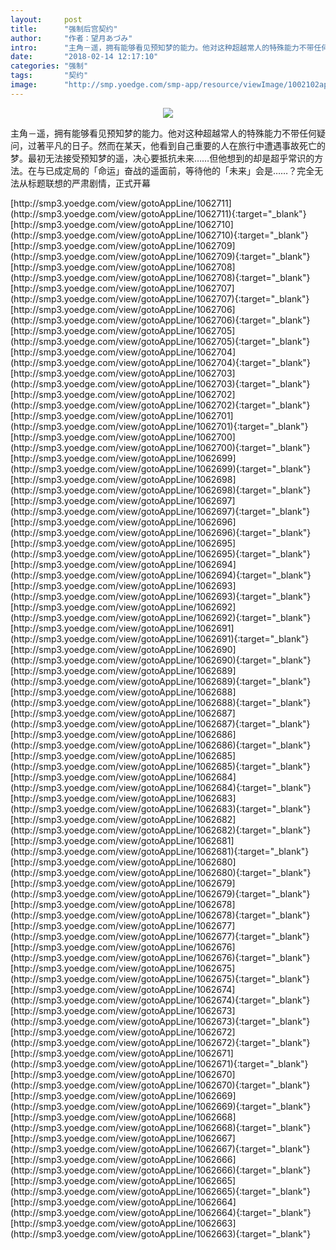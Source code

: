 ```yaml
---
layout:     post
title:      "强制后宫契约"
author:     "作者：望月あづみ"
intro:      "主角－遥，拥有能够看见预知梦的能力。他对这种超越常人的特殊能力不带任何疑问，过著平凡的日子。然而在某天，他看到自己重要的人在旅行中遭遇事故死亡的梦。最初无法接受预知梦的遥，决心要抵抗未来……但他想到的却是超乎常识的方法。在与已成定局的「命运」奋战的遥面前，等待他的「未来」会是……？完全无法从标题联想的严肃剧情，正式开幕"
date:       "2018-02-14 12:17:10"
categories: "强制"
tags:       "契约"
image:      "http://smp.yoedge.com/smp-app/resource/viewImage/1002102appline.png"
---
```

<div style="text-align: center">
<p><img src="http://smp.yoedge.com/smp-app/resource/viewImage/1002102appline.png"/></p>
</div>
<p class="post-meta">
<span>主角－遥，拥有能够看见预知梦的能力。他对这种超越常人的特殊能力不带任何疑问，过著平凡的日子。然而在某天，他看到自己重要的人在旅行中遭遇事故死亡的梦。最初无法接受预知梦的遥，决心要抵抗未来……但他想到的却是超乎常识的方法。在与已成定局的「命运」奋战的遥面前，等待他的「未来」会是……？完全无法从标题联想的严肃剧情，正式开幕</span>
</p>
[http://smp3.yoedge.com/view/gotoAppLine/1062711](http://smp3.yoedge.com/view/gotoAppLine/1062711){:target="_blank"}
[http://smp3.yoedge.com/view/gotoAppLine/1062710](http://smp3.yoedge.com/view/gotoAppLine/1062710){:target="_blank"}
[http://smp3.yoedge.com/view/gotoAppLine/1062709](http://smp3.yoedge.com/view/gotoAppLine/1062709){:target="_blank"}
[http://smp3.yoedge.com/view/gotoAppLine/1062708](http://smp3.yoedge.com/view/gotoAppLine/1062708){:target="_blank"}
[http://smp3.yoedge.com/view/gotoAppLine/1062707](http://smp3.yoedge.com/view/gotoAppLine/1062707){:target="_blank"}
[http://smp3.yoedge.com/view/gotoAppLine/1062706](http://smp3.yoedge.com/view/gotoAppLine/1062706){:target="_blank"}
[http://smp3.yoedge.com/view/gotoAppLine/1062705](http://smp3.yoedge.com/view/gotoAppLine/1062705){:target="_blank"}
[http://smp3.yoedge.com/view/gotoAppLine/1062704](http://smp3.yoedge.com/view/gotoAppLine/1062704){:target="_blank"}
[http://smp3.yoedge.com/view/gotoAppLine/1062703](http://smp3.yoedge.com/view/gotoAppLine/1062703){:target="_blank"}
[http://smp3.yoedge.com/view/gotoAppLine/1062702](http://smp3.yoedge.com/view/gotoAppLine/1062702){:target="_blank"}
[http://smp3.yoedge.com/view/gotoAppLine/1062701](http://smp3.yoedge.com/view/gotoAppLine/1062701){:target="_blank"}
[http://smp3.yoedge.com/view/gotoAppLine/1062700](http://smp3.yoedge.com/view/gotoAppLine/1062700){:target="_blank"}
[http://smp3.yoedge.com/view/gotoAppLine/1062699](http://smp3.yoedge.com/view/gotoAppLine/1062699){:target="_blank"}
[http://smp3.yoedge.com/view/gotoAppLine/1062698](http://smp3.yoedge.com/view/gotoAppLine/1062698){:target="_blank"}
[http://smp3.yoedge.com/view/gotoAppLine/1062697](http://smp3.yoedge.com/view/gotoAppLine/1062697){:target="_blank"}
[http://smp3.yoedge.com/view/gotoAppLine/1062696](http://smp3.yoedge.com/view/gotoAppLine/1062696){:target="_blank"}
[http://smp3.yoedge.com/view/gotoAppLine/1062695](http://smp3.yoedge.com/view/gotoAppLine/1062695){:target="_blank"}
[http://smp3.yoedge.com/view/gotoAppLine/1062694](http://smp3.yoedge.com/view/gotoAppLine/1062694){:target="_blank"}
[http://smp3.yoedge.com/view/gotoAppLine/1062693](http://smp3.yoedge.com/view/gotoAppLine/1062693){:target="_blank"}
[http://smp3.yoedge.com/view/gotoAppLine/1062692](http://smp3.yoedge.com/view/gotoAppLine/1062692){:target="_blank"}
[http://smp3.yoedge.com/view/gotoAppLine/1062691](http://smp3.yoedge.com/view/gotoAppLine/1062691){:target="_blank"}
[http://smp3.yoedge.com/view/gotoAppLine/1062690](http://smp3.yoedge.com/view/gotoAppLine/1062690){:target="_blank"}
[http://smp3.yoedge.com/view/gotoAppLine/1062689](http://smp3.yoedge.com/view/gotoAppLine/1062689){:target="_blank"}
[http://smp3.yoedge.com/view/gotoAppLine/1062688](http://smp3.yoedge.com/view/gotoAppLine/1062688){:target="_blank"}
[http://smp3.yoedge.com/view/gotoAppLine/1062687](http://smp3.yoedge.com/view/gotoAppLine/1062687){:target="_blank"}
[http://smp3.yoedge.com/view/gotoAppLine/1062686](http://smp3.yoedge.com/view/gotoAppLine/1062686){:target="_blank"}
[http://smp3.yoedge.com/view/gotoAppLine/1062685](http://smp3.yoedge.com/view/gotoAppLine/1062685){:target="_blank"}
[http://smp3.yoedge.com/view/gotoAppLine/1062684](http://smp3.yoedge.com/view/gotoAppLine/1062684){:target="_blank"}
[http://smp3.yoedge.com/view/gotoAppLine/1062683](http://smp3.yoedge.com/view/gotoAppLine/1062683){:target="_blank"}
[http://smp3.yoedge.com/view/gotoAppLine/1062682](http://smp3.yoedge.com/view/gotoAppLine/1062682){:target="_blank"}
[http://smp3.yoedge.com/view/gotoAppLine/1062681](http://smp3.yoedge.com/view/gotoAppLine/1062681){:target="_blank"}
[http://smp3.yoedge.com/view/gotoAppLine/1062680](http://smp3.yoedge.com/view/gotoAppLine/1062680){:target="_blank"}
[http://smp3.yoedge.com/view/gotoAppLine/1062679](http://smp3.yoedge.com/view/gotoAppLine/1062679){:target="_blank"}
[http://smp3.yoedge.com/view/gotoAppLine/1062678](http://smp3.yoedge.com/view/gotoAppLine/1062678){:target="_blank"}
[http://smp3.yoedge.com/view/gotoAppLine/1062677](http://smp3.yoedge.com/view/gotoAppLine/1062677){:target="_blank"}
[http://smp3.yoedge.com/view/gotoAppLine/1062676](http://smp3.yoedge.com/view/gotoAppLine/1062676){:target="_blank"}
[http://smp3.yoedge.com/view/gotoAppLine/1062675](http://smp3.yoedge.com/view/gotoAppLine/1062675){:target="_blank"}
[http://smp3.yoedge.com/view/gotoAppLine/1062674](http://smp3.yoedge.com/view/gotoAppLine/1062674){:target="_blank"}
[http://smp3.yoedge.com/view/gotoAppLine/1062673](http://smp3.yoedge.com/view/gotoAppLine/1062673){:target="_blank"}
[http://smp3.yoedge.com/view/gotoAppLine/1062672](http://smp3.yoedge.com/view/gotoAppLine/1062672){:target="_blank"}
[http://smp3.yoedge.com/view/gotoAppLine/1062671](http://smp3.yoedge.com/view/gotoAppLine/1062671){:target="_blank"}
[http://smp3.yoedge.com/view/gotoAppLine/1062670](http://smp3.yoedge.com/view/gotoAppLine/1062670){:target="_blank"}
[http://smp3.yoedge.com/view/gotoAppLine/1062669](http://smp3.yoedge.com/view/gotoAppLine/1062669){:target="_blank"}
[http://smp3.yoedge.com/view/gotoAppLine/1062668](http://smp3.yoedge.com/view/gotoAppLine/1062668){:target="_blank"}
[http://smp3.yoedge.com/view/gotoAppLine/1062667](http://smp3.yoedge.com/view/gotoAppLine/1062667){:target="_blank"}
[http://smp3.yoedge.com/view/gotoAppLine/1062666](http://smp3.yoedge.com/view/gotoAppLine/1062666){:target="_blank"}
[http://smp3.yoedge.com/view/gotoAppLine/1062665](http://smp3.yoedge.com/view/gotoAppLine/1062665){:target="_blank"}
[http://smp3.yoedge.com/view/gotoAppLine/1062664](http://smp3.yoedge.com/view/gotoAppLine/1062664){:target="_blank"}
[http://smp3.yoedge.com/view/gotoAppLine/1062663](http://smp3.yoedge.com/view/gotoAppLine/1062663){:target="_blank"}


